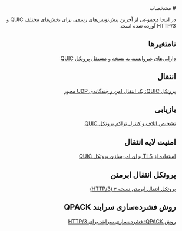 <div dir="rtl">
# مشخصات

در اینجا مجموعی از آخرین پیش‌نویس‌های رسمی برای بخش‌های مختلف QUIC و HTTP/3 آورده شده است.

## نامتغیر‌ها

[دارایی‌های غیروابسته به نسخه و مستقل پروتکل QUIC](https://tools.ietf.org/html/draft-ietf-quic-invariants)

## انتقال

[پروتکل QUIC: یک انتقال امن و چندگانه‌ی UDP محور](https://tools.ietf.org/html/draft-ietf-quic-transport)

## بازیابی

[تشخیص اتلاف و کنترل تراکم پروتکل QUIC](https://tools.ietf.org/html/draft-ietf-quic-recovery)

## امنیت لایه انتقال

[استفاده از TLS برای امن‌سازی پروتکل QUIC](https://tools.ietf.org/html/draft-ietf-quic-tls)

## پروتکل انتقال ابرمتن

[پروتکل انتقال ابرمتن نسخه ۳ (HTTP/3)](https://tools.ietf.org/html/draft-ietf-quic-http)

## روش فشرده‌سازی سرایند QPACK

[روش QPACK: فشرده‌سازی سرایند برای HTTP/3](https://tools.ietf.org/html/draft-ietf-quic-qpack)
</div>
